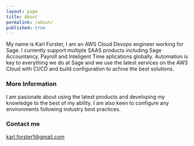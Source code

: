 ```yaml
---
layout: page
title: About
permalink: /about/
published: true
---
```


My name is Karl Forster, I am an AWS Cloud Devops engineer working for Sage. I currently support multiple SAAS products including Sage Accountancy, Payroll and Inteligent Time aplications globally.
Automation is key to everything we do at Sage and we use the latest services on the AWS Cloud with CI/CD and build configuration to achive the best solutions.

### More Information

I am pasionate about using the latest products and developing my knowledge to the best of my ability. I am also keen to configure any environments following industry best practices. 

### Contact me

[karl.forster1@gmail.com](mailto:karl.forster1@gmail.com)
